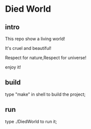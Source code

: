 # Died World


## intro

This repo show a living world!

It's cruel and beautiful!

Respect for nature,Respect for universe!

enjoy it!


## build

type "make" in shell to build the project;

## run

type ./DiedWorld to run it;
